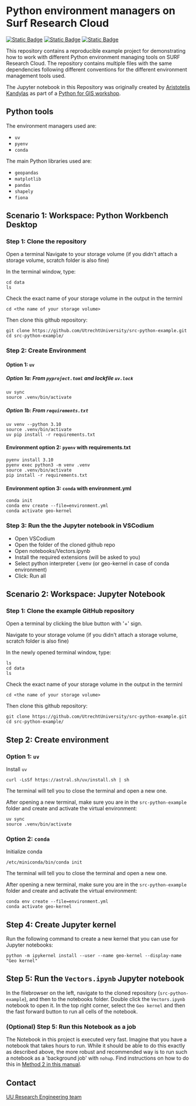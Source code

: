 # Python environment managers on Surf Research Cloud

[![Static Badge](https://img.shields.io/badge/Python-black?style=flat-square&logo=python&logoColor=blue&labelColor=gray&color=yellow)](https://www.python.org/)
[![Static Badge](https://img.shields.io/badge/jupyter-blue?style=flat-square&logo=jupyter&logoColor=white&labelColor=gray&color=orange)](https://jupyter.org/)
[![Static Badge](https://img.shields.io/badge/MIT%20License%20-blue?style=flat-square)](https://github.com/UtrechtUniversity/src-jupyter-workshop-template/blob/main/LICENSE)

This repository contains a reproducible example project for demonstrating how to work with different Python environment managing tools on SURF Research Cloud. The repository contains multiple files with the same dependencies following different conventions for the different environment management tools used.

The Jupyter notebook in this Repository was originally created by [Aristotelis Kandylas](https://github.com/AristotleKandylas) as part of a [Python for GIS workshop](https://github.com/UtrechtUniversity/gis-python-power).

## Python tools

The environment managers used are:

- `uv`
- `pyenv`
- `conda`

The main Python libraries used are:

- `geopandas`
- `matplotlib`
- `pandas`
- `shapely`
- `fiona`

## Scenario 1: Workspace: Python Workbench Desktop 

### Step 1: Clone the repository
Open a terminal
Navigate to your storage volume (if you didn't attach a storage volume, scratch folder is also fine)

In the terminal window, type:
```
cd data
ls
```
Check the exact name of your storage volume in the output in the terminl

```
cd <the name of your storage volume>
```
Then clone this github repository:

```
git clone https://github.com/UtrechtUniversity/src-python-example.git
cd src-python-example/
```

### Step 2: Create Environment 

#### Option 1: `uv`
##### Option 1a: From `pyproject.toml` and lockfile `uv.lock`

```
uv sync
source .venv/bin/activate
```

##### Option 1b: From `requirements.txt`

```
uv venv --python 3.10
source .venv/bin/activate
uv pip install -r requirements.txt
```

#### Environment option 2: `pyenv` with requirements.txt

```
pyenv install 3.10
pyenv exec python3 -m venv .venv
source .venv/bin/activate
pip install -r requirements.txt
```

#### Environment option 3: `conda` with environment.yml

```
conda init
conda env create --file=environment.yml
conda activate geo-kernel
```

### Step 3: Run the the Jupyter notebook in VSCodium

- Open VSCodium
- Open the folder of the cloned github repo
- Open notebooks/Vectors.ipynb
- Install the required extensions (will be asked to you)
- Select python interpreter (.venv (or geo-kernel in case of conda environment)
- Click: Run all

## Scenario 2: Workspace: Jupyter Notebook

### Step 1: Clone the example GitHub repository

Open a terminal by clicking the blue button with '+' sign.

Navigate to your storage volume (if you didn't attach a storage volume, scratch folder is also fine)

In the newly opened terminal window, type:
```
ls
cd data
ls
```
Check the exact name of your storage volume in the output in the terminl

```
cd <the name of your storage volume>
```
Then clone this github repository:

```
git clone https://github.com/UtrechtUniversity/src-python-example.git
cd src-python-example/
```

## Step 2: Create environment

### Option 1: `uv` 

Install `uv`
```
curl -LsSf https://astral.sh/uv/install.sh | sh
```
The terminal will tell you to close the terminal and open a new one.

After opening a new terminal, make sure you are in the `src-python-example` folder and create and activate the virtual environment:

```
uv sync
source .venv/bin/activate
```

### Option 2: `conda` 

Initialize conda
```
/etc/miniconda/bin/conda init
```
The terminal will tell you to close the terminal and open a new one.

After opening a new terminal, make sure you are in the `src-python-example` folder and create and activate the virtual environment:

```
conda env create --file=environment.yml
conda activate geo-kernel
```

## Step 4: Create Jupyter kernel

Run the following command to create a new kernel that you can use for Jupyter notebooks:
```
python -m ipykernel install --user --name geo-kernel --display-name "Geo kernel" 
```

## Step 5: Run the `Vectors.ipynb` Jupyter notebook
In the filebrowser on the left, navigate to the cloned repository (`src-python-example`), and then to the notebooks folder.
Double click the `Vectors.ipynb` notebook to open it. 
In the top right corner, select the `Geo kernel` and then the fast forward button to run all cells of the notebook.

### (Optional) Step 5: Run this Notebook as a job

The Notebook in this project is executed very fast. Imagine that you have a notebook that takes hours to run. While it should be able to do this exactly as described above, the more robust and recommended way is to run such a notebook as a 'background job' with `nohup`. Find instructions on how to do this in [Method 2 in this manual](https://utrechtuniversity.github.io/vre-docs/docs/manuals/long-jobs.html#method-2-using-nohup).

## Contact

[UU Research Engineering team](https://www.uu.nl/research-engineering)
